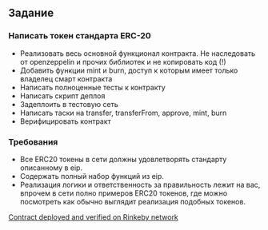 ## Задание
### Написать токен стандарта ERC-20

 - Реализовать весь основной функционал контракта. Не наследовать от openzeppelin и прочих библиотек и не копировать код (!)
 - Добавить функции mint и burn, доступ к которым имеет только владелец смарт контракта
 - Написать полноценные тесты к контракту
 - Написать скрипт деплоя
 - Задеплоить в тестовую сеть
 - Написать таски на transfer, transferFrom, approve, mint, burn
 - Верифицировать контракт

### Требования
- Все ERC20 токены в сети должны удовлетворять стандарту описанному в eip.
- Содержать полный набор функций из eip.
- Реализация логики и ответственность за правильность лежит на вас, впрочем в сети полно примеров ERC20 токенов, где можно посмотреть как обычно выглядит реализация подобных токенов.

[Contract deployed and verified on Rinkeby network](https://rinkeby.etherscan.io/address/0xDb8310475E7559Fe3548b936a309Bd402fa2eE9D#code)
